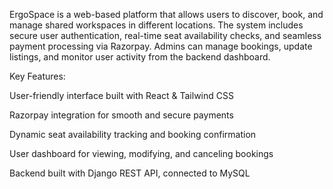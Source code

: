 ErgoSpace is a web-based platform that allows users to discover, book, and manage shared workspaces in different locations. The system includes secure user authentication, real-time seat availability checks, and seamless payment processing via Razorpay. Admins can manage bookings, update listings, and monitor user activity from the backend dashboard.

Key Features:

User-friendly interface built with React & Tailwind CSS

Razorpay integration for smooth and secure payments

Dynamic seat availability tracking and booking confirmation

User dashboard for viewing, modifying, and canceling bookings

Backend built with Django REST API, connected to MySQL
